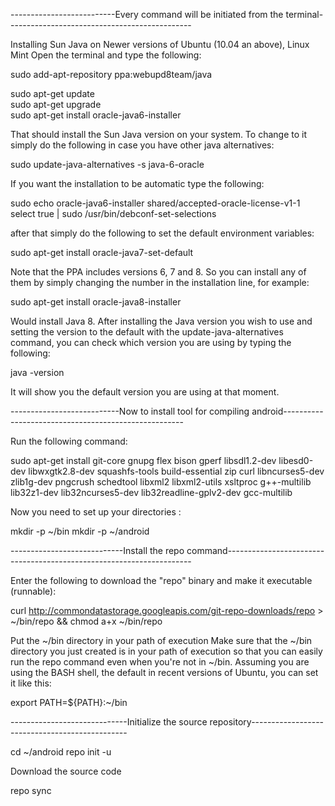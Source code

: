--------------------------Every command will be initiated from the terminal----------------------------------------------

Installing Sun Java on Newer versions of Ubuntu (10.04 an above), Linux Mint
Open the terminal and type the following:

sudo add-apt-repository ppa:webupd8team/java

sudo apt-get update   
sudo apt-get upgrade   
sudo apt-get install oracle-java6-installer

That should install the Sun Java version on your system. To change to it simply do the following in case you have other java alternatives:

sudo update-java-alternatives -s java-6-oracle  

If you want the installation to be automatic type the following:

sudo echo oracle-java6-installer shared/accepted-oracle-license-v1-1 select true | sudo /usr/bin/debconf-set-selections

after that simply do the following to set the default environment variables:

sudo apt-get install oracle-java7-set-default

Note that the PPA includes versions 6, 7 and 8. So you can install any of them by simply changing the number in the installation line, for example:

sudo apt-get install oracle-java8-installer

Would install Java 8. After installing the Java version you wish to use and setting the version to the default with the update-java-alternatives command, you can check which version you are using by typing the following:

java -version

It will show you the default version you are using at that moment.

---------------------------Now to install tool for compiling android-----------------------------------------------------

Run the following command: 

sudo apt-get install git-core gnupg flex bison gperf libsdl1.2-dev libesd0-dev libwxgtk2.8-dev squashfs-tools build-essential zip curl libncurses5-dev zlib1g-dev  pngcrush schedtool libxml2 libxml2-utils xsltproc g++-multilib lib32z1-dev lib32ncurses5-dev lib32readline-gplv2-dev gcc-multilib 


Now you need to set up your directories :

mkdir -p ~/bin
mkdir -p ~/android

----------------------------Install the repo command---------------------------------------------------------------------

Enter the following to download the "repo" binary and make it executable (runnable): 
 
curl http://commondatastorage.googleapis.com/git-repo-downloads/repo > ~/bin/repo && chmod a+x ~/bin/repo

Put the ~/bin directory in your path of execution
Make sure that the ~/bin directory you just created is in your path of execution so that you can easily run the repo command even when you're not in ~/bin. Assuming you are using the BASH shell, the default in recent versions of Ubuntu, you can set it like this: 
 
 export PATH=${PATH}:~/bin

-----------------------------Initialize the source repository----------------------------------------------- 

cd ~/android
repo init -u <your source>

Download the source code

repo sync


